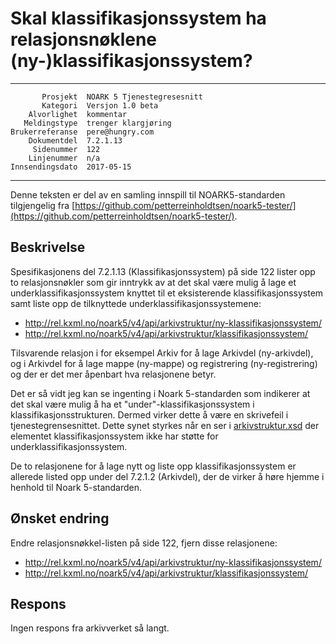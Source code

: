 Skal klassifikasjonssystem ha relasjonsnøklene (ny-)klassifikasjonssystem?
==========================================================================

 ------------------  ---------------------------------
           Prosjekt  NOARK 5 Tjenestegresesnitt
           Kategori  Versjon 1.0 beta
        Alvorlighet  kommentar
       Meldingstype  trenger klargjøring
    Brukerreferanse  pere@hungry.com
        Dokumentdel  7.2.1.13
         Sidenummer  122
        Linjenummer  n/a
    Innsendingsdato  2017-05-15
 ------------------  ---------------------------------

Denne teksten er del av en samling innspill til NOARK5-standarden
tilgjengelig fra [https://github.com/petterreinholdtsen/noark5-tester/](https://github.com/petterreinholdtsen/noark5-tester/).

Beskrivelse
-----------

Spesifikasjonens del 7.2.1.13 (Klassifikasjonssystem) på side 122
lister opp to relasjonsnøkler som gir inntrykk av at det skal være
mulig å lage et underklassifikasjonssystem knyttet til et eksisterende
klassifikasjonssystem samt liste opp de tilknyttede
underklassifikasjonssystemene:

 * http://rel.kxml.no/noark5/v4/api/arkivstruktur/ny-klassifikasjonssystem/
 * http://rel.kxml.no/noark5/v4/api/arkivstruktur/klassifikasjonssystem/

Tilsvarende relasjon i for eksempel Arkiv for å lage Arkivdel
(ny-arkivdel), og i Arkivdel for å lage mappe (ny-mappe) og
registrering (ny-registrering) og der er det mer åpenbart hva
relasjonene betyr.

Det er så vidt jeg kan se ingenting i Noark 5-standarden som indikerer
at det skal være mulig å ha et "under"-klassifikasjonssystem i
klassifikasjonsstrukturen. Dermed virker dette å være en skrivefeil i
tjenestegrensesnittet.  Dette synet styrkes når en ser i
[arkivstruktur.xsd](http://arkivverket.no/arkivverket/content/download/21276/191603/version/1/file/arkivstruktur.xsd)
der elementet klassifikasjonssystem ikke har støtte for
underklassifikasjonssystem.

De to relasjonene for å lage nytt og liste opp klassifikasjonssystem
er allerede listed opp under del 7.2.1.2 (Arkivdel), der de virker å
høre hjemme i henhold til Noark 5-standarden.

Ønsket endring
--------------

Endre relasjonsnøkkel-listen på side 122, fjern disse relasjonene:

 * http://rel.kxml.no/noark5/v4/api/arkivstruktur/ny-klassifikasjonssystem/
 * http://rel.kxml.no/noark5/v4/api/arkivstruktur/klassifikasjonssystem/

Respons
-------

Ingen respons fra arkivverket så langt.
